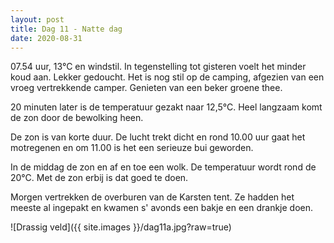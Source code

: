 ```yaml
---
layout: post
title: Dag 11 - Natte dag
date: 2020-08-31
---
```

07.54 uur, 13°C en windstil. In tegenstelling tot gisteren voelt het minder koud aan.
Lekker gedoucht. Het is nog stil op de camping, afgezien van een vroeg vertrekkende camper. Genieten van een beker groene thee.

20 minuten later is de temperatuur gezakt naar 12,5°C. Heel langzaam komt de zon door de bewolking heen.

De zon is van korte duur. De lucht trekt dicht en rond 10.00 uur gaat het motregenen en om 11.00 is het een serieuze bui geworden.

In de middag de zon en af en toe een wolk. De temperatuur wordt rond de 20°C. Met de zon erbij is dat goed te doen.

Morgen vertrekken de overburen van de Karsten tent. Ze hadden het meeste al ingepakt en kwamen s' avonds een bakje en een drankje doen.

![Drassig veld]({{ site.images }}/dag11a.jpg?raw=true)
